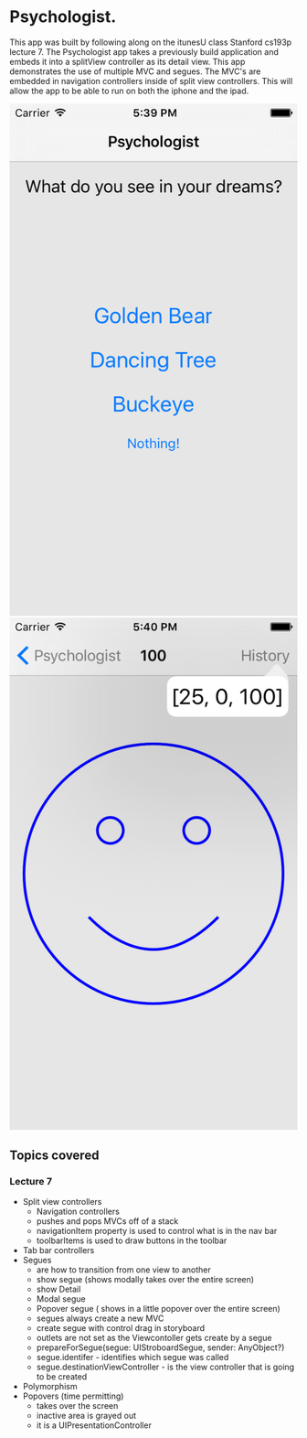 # Psychologist.
This app was built by following along on the itunesU class Stanford cs193p lecture 7. The Psychologist app takes a previously build application and embeds it into a splitView controller as its detail view. This app demonstrates the use of multiple MVC and segues.  The MVC's are embedded in navigation controllers inside of split view controllers.  This will allow the  app to be able to run on both the iphone and the ipad.

![MasterView Screenshot](https://github.com/ajrosario08/Psychologist/blob/master/MasterView.png)
![DetailView Screenshot](https://github.com/ajrosario08/Psychologist/blob/master/DetailView.png)

## Topics covered

### Lecture 7
- Split view controllers 
  - Navigation controllers
  - pushes and pops MVCs off of a stack 
  - navigationItem property is used to control what is in the nav bar 
  - toolbarItems is used to draw buttons in the toolbar 
- Tab bar controllers 
- Segues
  - are how to transition from one view to another 
  - show segue (shows modally takes over the entire screen)
  - show Detail
  - Modal segue
  - Popover segue ( shows in a little popover over the entire screen)
  - segues always create a new MVC
  - create segue with control drag in storyboard
  - outlets are not set as the Viewcontoller gets create by a segue 
  - prepareForSegue(segue: UIStroboardSegue, sender: AnyObject?)
  - segue.identifer - identifies which segue was called
  - segue.destinationViewController - is the view controller that is going to be created
- Polymorphism 
- Popovers (time permitting) 
  - takes over the screen
  - inactive area is grayed out 
  - it is a UIPresentationController
